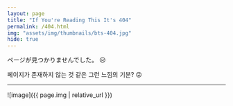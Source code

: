```yaml
---
layout: page
title: "If You're Reading This It's 404"
permalink: /404.html
img: "assets/img/thumbnails/bts-404.jpg"
hide: true
---
```


ページが見つかりませんでした。 😥 

페이지가 존재하지 않는 것 같은 그런 느낌의 기분?  😜 

------

![image]({{ page.img | relative_url }})
